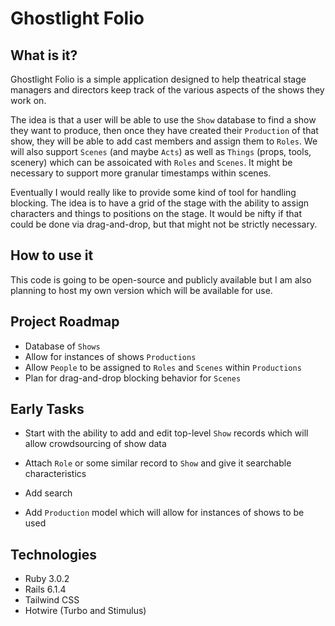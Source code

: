 # Ghostlight Folio

## What is it?
Ghostlight Folio is a simple application designed to help theatrical stage managers and directors keep track of the various aspects of the shows they work on.

The idea is that a user will be able to use the `Show` database to find a show they want to produce, then once they have created their `Production` of that show,
they will be able to add cast members and assign them to `Roles`. We will also support `Scenes` (and maybe `Acts`) as well as `Things` (props, tools, scenery)
which can be assoicated with `Roles` and `Scenes`. It might be necessary to support more granular timestamps within scenes. 

Eventually I would really like to provide some kind of tool for handling blocking. The idea is to have a grid of the stage with the ability to assign characters
and things to positions on the stage. It would be nifty if that could be done via drag-and-drop, but that might not be strictly necessary. 

## How to use it
This code is going to be open-source and publicly available but I am also planning to host my own version which will be available for use.

## Project Roadmap
* Database of `Shows`
* Allow for instances of shows `Productions`
* Allow `People` to be assigned to `Roles` and `Scenes` within `Productions`
* Plan for drag-and-drop blocking behavior for `Scenes`

## Early Tasks
* Start with the ability to add and edit top-level `Show` records which will allow crowdsourcing of show data
* Attach `Role` or some similar record to `Show` and give it searchable characteristics
* Add search

* Add `Production` model which will allow for instances of shows to be used

## Technologies

* Ruby 3.0.2
* Rails 6.1.4
* Tailwind CSS
* Hotwire (Turbo and Stimulus)
